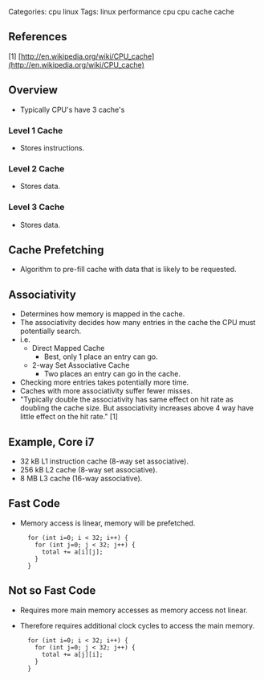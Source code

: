 Categories: cpu
            linux
Tags: linux
      performance
      cpu
      cpu cache
      cache

## References ##

[1]     [http://en.wikipedia.org/wiki/CPU_cache](http://en.wikipedia.org/wiki/CPU_cache)

## Overview

- Typically CPU's have 3 cache's

### Level 1 Cache ###

- Stores instructions.

### Level 2 Cache ###

- Stores data.

### Level 3 Cache ###

- Stores data.

## Cache Prefetching

- Algorithm to pre-fill cache with data that is likely to be requested.

## Associativity ##

- Determines how memory is mapped in the cache.
- The associativity decides how many entries in the cache the CPU must potentially search.
- i.e.
  - Direct Mapped Cache
    - Best, only 1 place an entry can go.
  - 2-way Set Associative Cache 
    - Two places an entry can go in the cache.
- Checking more entries takes potentially more time.
- Caches with more associativity suffer fewer misses.
 - "Typically double the associativity has same effect on hit rate as doubling the cache size. But associativity increases above 4 way have little effect on the hit rate." [1]

## Example, Core i7 ##

- 32 kB L1 instruction cache (8-way set associative).
- 256 kB L2 cache (8-way set associative).
- 8 MB L3 cache (16-way associative).

## Fast Code

- Memory access is linear, memory will be prefetched.

        for (int i=0; i < 32; i++) {
          for (int j=0; j < 32; j++) {
            total += a[i][j];
          }
        }

## Not so Fast Code ##

- Requires more main memory accesses as memory access not linear.
- Therefore requires additional clock cycles to access the main memory.

        for (int i=0; i < 32; i++) {
          for (int j=0; j < 32; j++) {
            total += a[j][i];
          }
        }